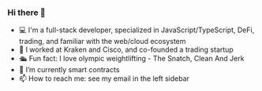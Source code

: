 ### Hi there 👋

- 💻 I'm a full-stack developer, specialized in JavaScript/TypeScript, DeFi, trading, and familiar with the web/cloud ecosystem 
- 💼 I worked at Kraken and Cisco, and co-founded a trading startup
- 🛳️ Fun fact: I love olympic weightlifting - The Snatch, Clean And Jerk
- 🌱 I’m currently smart contracts
- 📫 How to reach me: see my email in the left sidebar
